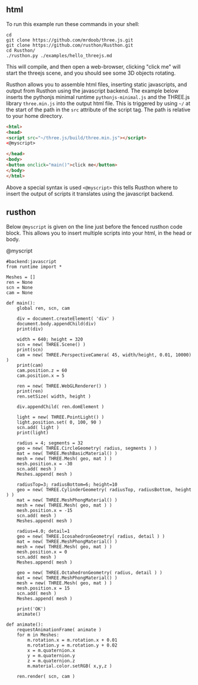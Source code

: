 html
----
To run this example run these commands in your shell:
```
cd
git clone https://github.com/mrdoob/three.js.git
git clone https://github.com/rusthon/Rusthon.git
cd Rusthon/
./rusthon.py ./examples/hello_threejs.md
```
This will compile, and then open a web-browser, clicking "click me" will start the threejs scene, and you should see some 3D objects rotating.

Rusthon allows you to assemble html files, inserting static javascripts, and output from Rusthon using the javascript backend.
The example below inserts the pythonjs minimal runtime `pythonjs-minimal.js` and the THREE.js library `three.min.js` into the output html file.
This is triggered by using `~/` at the start of the path in the `src` attribute of the script tag.  The path is relative to your home directory.

```html
<html>
<head>
<script src="~/three.js/build/three.min.js"></script>
<@myscript>

</head>
<body>
<button onclick="main()">click me</button>
</body>
</html>
```
Above a special syntax is used `<@myscript>` this tells Rusthon where to insert the output of scripts it translates using the javascript backend.

rusthon
-------
Below `@myscript` is given on the line just before the fenced rusthon code block.  This allows you to insert multiple scripts into your html, in the head or body.

@myscript
```rusthon
#backend:javascript
from runtime import *

Meshes = []
ren = None
scn = None
cam = None

def main():
	global ren, scn, cam

	div = document.createElement( 'div' )
	document.body.appendChild(div)
	print(div)

	width = 640; height = 320
	scn = new( THREE.Scene() )
	print(scn)
	cam = new( THREE.PerspectiveCamera( 45, width/height, 0.01, 10000) )
	print(cam)
	cam.position.z = 60
	cam.position.x = 5

	ren = new( THREE.WebGLRenderer() )
	print(ren)
	ren.setSize( width, height )

	div.appendChild( ren.domElement )

	light = new( THREE.PointLight() )
	light.position.set( 0, 100, 90 )
	scn.add( light )
	print(light)

	radius = 4; segments = 32
	geo = new( THREE.CircleGeometry( radius, segments ) )
	mat = new( THREE.MeshBasicMaterial() )
	mesh = new( THREE.Mesh( geo, mat ) )
	mesh.position.x = -30
	scn.add( mesh )
	Meshes.append( mesh )

	radiusTop=3; radiusBottom=6; height=10
	geo = new( THREE.CylinderGeometry( radiusTop, radiusBottom, height ) )
	mat = new( THREE.MeshPhongMaterial() )
	mesh = new( THREE.Mesh( geo, mat ) )
	mesh.position.x = -15
	scn.add( mesh )
	Meshes.append( mesh )

	radius=4.0; detail=1
	geo = new( THREE.IcosahedronGeometry( radius, detail ) )
	mat = new( THREE.MeshPhongMaterial() )
	mesh = new( THREE.Mesh( geo, mat ) )
	mesh.position.x = 0
	scn.add( mesh )
	Meshes.append( mesh )

	geo = new( THREE.OctahedronGeometry( radius, detail ) )
	mat = new( THREE.MeshPhongMaterial() )
	mesh = new( THREE.Mesh( geo, mat ) )
	mesh.position.x = 15
	scn.add( mesh )
	Meshes.append( mesh )

	print('OK')
	animate()

def animate():
	requestAnimationFrame( animate )
	for m in Meshes:
		m.rotation.x = m.rotation.x + 0.01
		m.rotation.y = m.rotation.y + 0.02
		x = m.quaternion.x
		y = m.quaternion.y
		z = m.quaternion.z
		m.material.color.setRGB( x,y,z )

	ren.render( scn, cam )
```
